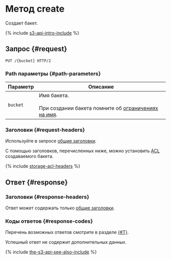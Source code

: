 # Метод create

Создает бакет.

{% include [s3-api-intro-include](../../../../_includes/storage/s3-api-intro-include.md) %}

## Запрос {#request}

```http
PUT /{bucket} HTTP/2
```

### Path параметры {#path-parameters}

Параметр | Описание
----- | -----
`bucket` | Имя бакета.<br/><br/>При создании бакета помните об [ограничениях на имя](../../../concepts/bucket.md#naming).

### Заголовки {#request-headers}
Используйте в запросе [общие заголовки](../common-request-headers.md).

С помощью заголовков, перечисленных ниже, можно установить [ACL](../../../concepts/acl.md) создаваемого бакета.

{% include [storage-acl-headers](../../../_includes_service/storage-acl-bucket-headers.md) %}

## Ответ {#response}

### Заголовки {#response-headers}

Ответ может содержать только [общие заголовки](../common-response-headers.md).

### Коды ответов {#response-codes}

Перечень возможных ответов смотрите в разделе [{#T}](../response-codes.md).

Успешный ответ не содержит дополнительных данных.

{% include [the-s3-api-see-also-include](../../../../_includes/storage/the-s3-api-see-also-include.md) %}